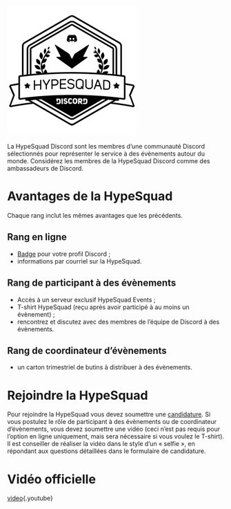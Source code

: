 <!-- TITLE: HypeSquad -->
<!-- SUBTITLE: Vous avez la « hype » ? Parce que moi je l’ai à fond pour vous parler de ce truc super cool ! -->

![Hypesquadsmall](/uploads/hypesquad/hypesquadsmall.png "Hypesquadsmall")

La HypeSquad Discord sont les membres d’une communauté Discord sélectionnés pour représenter le service à des évènements autour du monde. Considérez les membres de la HypeSquad Discord comme des ambassadeurs de Discord.

# Avantages de la HypeSquad
Chaque rang inclut les mêmes avantages que les précédents.

## Rang en ligne
* [Badge](/fr/badges) pour votre profil Discord ;
* informations par courriel sur la HypeSquad.

## Rang de participant à des évènements
* Accès à un serveur exclusif HypeSquad Events ;
* T-shirt HypeSquad (reçu après avoir participé à au moins un évènement) ;
* rencontrez et discutez avec des membres de l’équipe de Discord à des évènements.

## Rang de coordinateur d’évènements
* un carton trimestriel de butins à distribuer à des évènements.

# Rejoindre la HypeSquad
Pour rejoindre la HypeSquad vous devez soumettre une [candidature](https://discordapp.com/hypesquad). Si vous postulez le rôle de participant à des évènements ou de coordinateur d’évènements, vous devez soumettre une vidéo (ceci n’est pas requis pour l’option en ligne uniquement, mais sera nécessaire si vous voulez le T-shirt). Il est conseiller de réaliser la vidéo dans le style d’un « selfie », en répondant aux questions détaillées dans le formulaire de candidature.

# Vidéo officielle

[video](https://www.youtube.com/watch?v=rXZkTT-5m9o){.youtube}